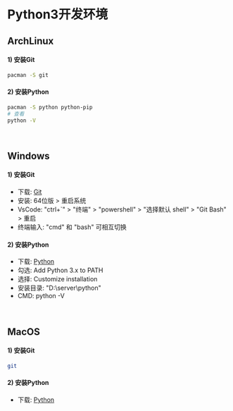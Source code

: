 # Python3开发环境

## ArchLinux
#### 1) 安装Git
```bash
pacman -S git
```

#### 2) 安装Python
```bash
pacman -S python python-pip
# 查看
python -V
```
<br/>

## Windows
#### 1) 安装Git
- 下载: [Git](https://git-scm.com/download/win)
- 安装: 64位版 > 重启系统
- VsCode: "ctrl+`" > "终端" > "powershell" > "选择默认 shell" > "Git Bash" > 重启
- 终端输入: "cmd" 和 "bash" 可相互切换

#### 2) 安装Python
- 下载: [Python](https://www.python.org/downloads/)
- 勾选: Add Python 3.x to PATH
- 选择: Customize installation
- 安装目录: "D:\server\python"
- CMD: python -V

<br/>

## MacOS
#### 1) 安装Git
```bash
git
```

#### 2) 安装Python
- 下载: [Python](https://www.python.org/downloads/)

<br/><br/>